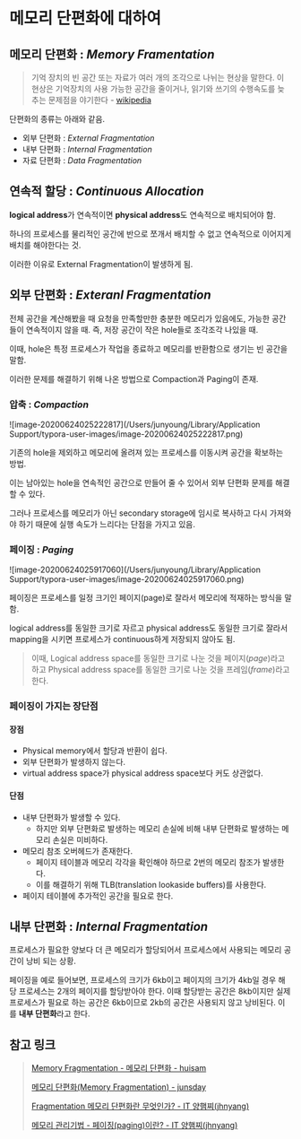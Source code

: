 # 메모리 단편화에 대하여

## 메모리 단편화 : *Memory Framentation*

> 기억 장치의 빈 공간 또는 자료가 여러 개의 조각으로 나뉘는 현상을 말한다. 이 현상은 기억장치의 사용 가능한 공간을 줄이거나, 읽기와 쓰기의 수행속도를 늦추는 문제점을 야기한다 - [wikipedia]([https://ko.wikipedia.org/wiki/%EB%8B%A8%ED%8E%B8%ED%99%94](https://ko.wikipedia.org/wiki/단편화))

단편화의 종류는 아래와 같음.

- 외부 단편화 : *External Fragmentation*
- 내부 단편화 : *Internal Fragmentation*
- 자료 단편화 : *Data Fragmentation*



## 연속적 할당 : *Continuous Allocation*

**logical address**가 연속적이면 **physical address**도 연속적으로 배치되어야 함.

하나의 프로세스를 물리적인 공간에 반으로 쪼개서 배치할 수 없고 연속적으로 이어지게 배치를 해야한다는 것.

이러한 이유로 External Fragmentation이 발생하게 됨.



## 외부 단편화 : *Exteranl Fragmentation*

전체 공간을 계산해봤을 때 요청을 만족할만한 충분한 메모리가 있음에도, 가능한 공간들이 연속적이지 않을 때. 즉, 저장 공간이 작은 hole들로 조각조각 나있을 때.

이때, hole은 특정 프로세스가 작업을 종료하고 메모리를 반환함으로 생기는 빈 공간을 말함.

이러한 문제를 해결하기 위해 나온 방법으로 Compaction과 Paging이 존재.



### 압축 : *Compaction*

![image-20200624025222817](/Users/junyoung/Library/Application Support/typora-user-images/image-20200624025222817.png)

기존의 hole을 제외하고 메모리에 올려져 있는 프로세스를 이동시켜 공간을 확보하는 방법.

이는 남아있는 hole을 연속적인 공간으로 만들어 줄 수 있어서 외부 단편화 문제를 해결할 수 있다.

그러나 프로세스를 메모리가 아닌 secondary storage에 임시로 복사하고 다시 가져와야 하기 때문에 실행 속도가 느리다는 단점을 가지고 있음.



### 페이징 : *Paging*

![image-20200624025917060](/Users/junyoung/Library/Application Support/typora-user-images/image-20200624025917060.png)

페이징은 프로세스를 일정 크기인 페이지(page)로 잘라서 메모리에 적재하는 방식을 말함. 

logical address를 동일한 크기로 자르고 physical address도 동일한 크기로 잘라서 mapping을 시키면 프로세스가 continuous하게 저장되지 않아도 됨.

> 이때, Logical address space를 동일한 크기로 나눈 것을 페이지(*page*)라고 하고 Physical address space를 동일한 크기로 나눈 것을 프레임(*frame*)라고 한다.



### 페이징이 가지는 장단점

#### 장점

- Physical memory에서 할당과 반환이 쉽다.
- 외부 단편화가 발생하지 않는다.
- virtual address space가 physical address space보다 커도 상관없다.

#### 단점

- 내부 단편화가 발생할 수 있다.
  - 하지만 외부 단편화로 발생하는 메모리 손실에 비해 내부 단편화로 발생하는 메모리 손실은 미비하다.
- 메모리 참조 오버헤드가 존재한다.
  - 페이지 테이블과 메모리 각각을 확인해야 하므로 2번의 메모리 참조가 발생한다.
  - 이를 해결하기 위해 TLB(translation lookaside buffers)를 사용한다.
- 페이지 테이블에 추가적인 공간을 필요로 한다.



## 내부 단편화 : *Internal Fragmentation*

프로세스가 필요한 양보다 더 큰 메모리가 할당되어서 프로세스에서 사용되는 메모리 공간이 낭비 되는 상황.

페이징을 예로 들어보면, 프로세스의 크기가 6kb이고 페이지의 크기가 4kb일 경우 해당 프로세스는 2개의 페이지를 할당받아야 한다. 이때 할당받는 공간은 8kb이지만 실제 프로세스가 필요로 하는 공간은 6kb이므로 2kb의 공간은 사용되지 않고 낭비된다. 이를 **내부 단편화**라고 한다.



## 참고 링크

> [Memory Fragmentation - 메모리 단편화 - huisam](7c483f1b2bd0f7b1a69b1330790913e6f82b18ec)
>
> [메모리 단편화(Memory Fragmentation) - junsday](https://junsday.tistory.com/36)
>
> [Fragmentation 메모리 단편화란 무엇인가? - IT 양햄찌(jhnyang)](https://jhnyang.tistory.com/264)
>
> [메모리 관리기법 - 페이징(paging)이란? - IT 양햄찌(jhnyang)](https://jhnyang.tistory.com/290?category=815411)